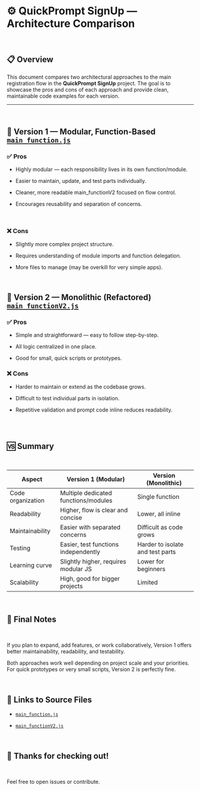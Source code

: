 # ⚙️ QuickPrompt SignUp  — Architecture Comparison
</br>

## 📋 Overview

This document compares two architectural approaches to the main registration flow in the **QuickPrompt SignUp** project. The goal is to showcase the pros and cons of each approach and provide clean, maintainable code examples for each version.

---
</br>

## 🧱 Version 1 — Modular, Function-Based  [`main_function.js`]((https://github.com/apedrodev1/JavaScript-Learning-HUB/blob/main/QuickPrompt%20SignUp/js/functions/mainFunction.js))


### ✅ Pros
 - Highly modular — each responsibility lives in its own function/module.

 -  Easier to maintain, update, and test parts individually.

 - Cleaner, more readable main_functionV2 focused on flow control.

 - Encourages reusability and separation of concerns.

</br>

### ❌ Cons
- Slightly more complex project structure.

- Requires understanding of module imports and function delegation.

 - More files to manage (may be overkill for very simple apps).


</br>

## 🧩 Version 2 — Monolithic (Refactored)  [`main_functionV2.js`]((https://github.com/apedrodev1/JavaScript-Learning-HUB/blob/main/QuickPrompt%20SignUp/js/functions/mainFunctionV2.js))

### ✅ Pros
- Simple and straightforward — easy to follow step-by-step.

- All logic centralized in one place.

- Good for small, quick scripts or prototypes.

### ❌ Cons
- Harder to maintain or extend as the codebase grows.

- Difficult to test individual parts in isolation.

- Repetitive validation and prompt code inline reduces readability.



</br>
</br>

## 🆚 Summary

</br>


| Aspect            | Version 1 (Modular)                  |  Version (Monolithic)            |
| ----------------- | --------------------------------     | -------------------------------- |
| Code organization | Multiple dedicated functions/modules |Single function                   | 
| Readability       | Higher, flow is clear and concise    |Lower, all inline                 | 
| Maintainability   | Easier with separated concerns       | Difficult as code grows          |   
| Testing           | Easier, test functions independently | Harder to isolate and test parts |  
| Learning curve    | Slightly higher, requires modular JS | Lower for beginners              |  
| Scalability       | High, good for bigger projects       | Limited                          |


</br>

## 🔧 Final Notes
</br>

If you plan to expand, add features, or work collaboratively, Version 1 offers better maintainability, readability, and testability.

Both approaches work well depending on project scale and your priorities. For quick prototypes or very small scripts, Version 2 is perfectly fine.

</br>

## 📎 Links to Source Files

- [`main_function.js`]((https://github.com/apedrodev1/JavaScript-Learning-HUB/blob/main/QuickPrompt%20SignUp/js/functions/mainFunction.js))


- [`main_functionV2.js`]((https://github.com/apedrodev1/JavaScript-Learning-HUB/blob/main/QuickPrompt%20SignUp/js/functions/mainFunctionV2.js))




</br>

## 🎉 Thanks for checking out!

</br>

Feel free to open issues or contribute.


